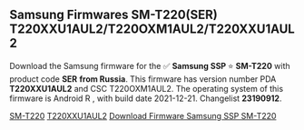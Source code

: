 <h2>Samsung Firmwares SM-T220(SER) T220XXU1AUL2/T220OXM1AUL2/T220XXU1AUL2</h2>
Download the Samsung firmware for the ✅ <strong>Samsung SSP </strong> ⭐ <strong>SM-T220</strong> with product code <strong>SER</strong> <strong> from Russia</strong>. This firmware has version number PDA <strong>T220XXU1AUL2</strong> and CSC T220OXM1AUL2. The operating system of this firmware is Android R , with build date 2021-12-21. Changelist <strong>23190912</strong>.

[SM-T220](https://samfirm.shop/samsung/model/SM-T220)
[T220XXU1AUL2](https://samfirm.shop/samsung/pda/T220XXU1AUL2)
[Download Firmware Samsung SSP SM-T220](https://samfirm.shop/samsung/firmware/484363)
